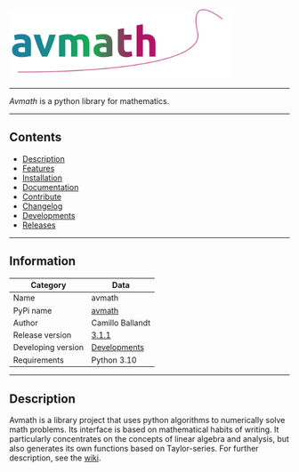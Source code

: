 <a href="https://github.com/ballandt/avmath/wiki">
  <img src="docs/avmath.svg" width="400" title="avmath">
</a>

---

_Avmath_ is a python library for mathematics. 

---
## Contents

* [Description](#description)
* [Features](https://github.com/ballandt/avmath/wiki#features)
* [Installation](https://github.com/ballandt/avmath/wiki/Documentation#installation)
* [Documentation](https://github.com/ballandt/avmath/wiki/Documentation)
* [Contribute](https://github.com/ballandt/avmath/blob/master/CONTRIBUTING.md)
* [Changelog](https://github.com/ballandt/avmath/blob/master/CHANGELOG.md)
* [Developments](https://github.com/ballandt/avmath/wiki#developments)
* [Releases](https://www.github.com/ballandt/avmath/releases)
---

## Information

| Category           | Data                                                                 |
|--------------------|----------------------------------------------------------------------|
| Name               | avmath                                                               |
| PyPi name          | [avmath](https://pypi.org/project/avmath/)                           |
| Author             | Camillo Ballandt                                                     |
| Release version    | [3.1.1](https://www.github.com/ballandt/avmath/releases/tag/v3.1.1)  |
| Developing version | [Developments](https://github.com/ballandt/avmath/wiki/Developments) |
| Requirements       | Python 3.10                                                          |

---
## Description

Avmath is a library project that uses python algorithms to numerically solve
math problems. Its interface is based on mathematical habits of
writing. It particularly concentrates on the concepts of linear algebra
and analysis, but also generates its own functions based on Taylor-series.
For further description, see the [wiki](https://github.com/ballandt/avmath/wiki).